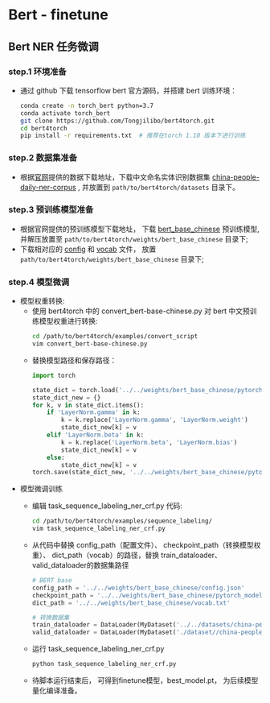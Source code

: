 # **Bert - finetune**

## **Bert NER 任务微调**

### **step.1  环境准备**

- 通过 github 下载 tensorflow bert 官方源码，并搭建 bert 训练环境：
  ```bash
  conda create -n torch_bert python=3.7
  conda activate torch_bert
  git clone https://github.com/Tongjilibo/bert4torch.git
  cd bert4torch
  pip install -r requirements.txt  # 推荐在torch 1.10 版本下进行训练
  ```

### **step.2 数据集准备**

- 根据[官网](https://github.com/Tongjilibo/bert4torch/tree/master/examples)提供的数据下载地址，下载中文命名实体识别数据集 [china-people-daily-ner-corpus](http://s3.bmio.net/kashgari/china-people-daily-ner-corpus.tar.gz) , 并放置到 `path/to/bert4torch/datasets` 目录下。

### **step.3 预训练模型准备**

- 根据官网提供的预训练模型下载地址， 下载 [bert_base_chinese](https://huggingface.co/bert-base-chinese/blob/main/pytorch_model.bin) 预训练模型, 并解压放置至 `path/to/bert4torch/weights/bert_base_chinese` 目录下;
- 下载相对应的 [config](https://huggingface.co/bert-base-chinese/resolve/main/config.json) 和 [vocab](https://huggingface.co/bert-base-chinese/resolve/main/vocab.txt) 文件， 放置 `path/to/bert4torch/weights/bert_base_chinese` 目录下;

### **step.4  模型微调**
- 模型权重转换:
    - 使用 bert4torch 中的 convert_bert-base-chinese.py 对 bert 中文预训练模型权重进行转换:
        ```bash
        cd /path/to/bert4torch/examples/convert_script
        vim convert_bert-base-chinese.py
        ```
    - 替换模型路径和保存路径：
        ```python
        import torch

        state_dict = torch.load('../../weights/bert_base_chinese/pytorch_model.bin')  # 替换成下载的中文预训练模型权重路径
        state_dict_new = {}
        for k, v in state_dict.items():
            if 'LayerNorm.gamma' in k:
                k = k.replace('LayerNorm.gamma', 'LayerNorm.weight')
                state_dict_new[k] = v
            elif 'LayerNorm.beta' in k:
                k = k.replace('LayerNorm.beta', 'LayerNorm.bias')
                state_dict_new[k] = v
            else:
                state_dict_new[k] = v
        torch.save(state_dict_new, '../../weights/bert_base_chinese/pytorch_model_cvt.bin')  # 保存转换的模型路径
        ```
- 模型微调训练
    - 编辑 task_sequence_labeling_ner_crf.py 代码:
        ```bash
        cd /path/to/bert4torch/examples/sequence_labeling/
        vim task_sequence_labeling_ner_crf.py
        ```

    - 从代码中替换 config_path（配置文件）、 checkpoint_path（转换模型权重）、 dict_path（vocab）的路径，替换 train_dataloader、valid_dataloader的数据集路径
        ```python
        # BERT base
        config_path = '../../weights/bert_base_chinese/config.json'
        checkpoint_path = '../../weights/bert_base_chinese/pytorch_model_cvt.bin'
        dict_path = '../../weights/bert_base_chinese/vocab.txt'

        # 转换数据集
        train_dataloader = DataLoader(MyDataset('../../datasets/china-people-daily-ner-corpus/example.train'), batch_size=batch_size, shuffle=True, collate_fn=collate_fn) 
        valid_dataloader = DataLoader(MyDataset('./dataset//china-people-daily-ner-corpus/example.dev'), batch_size=batch_size, collate_fn=collate_fn) 
        ```
    
    - 运行 task_sequence_labeling_ner_crf.py
        ```bash
        python task_sequence_labeling_ner_crf.py
        ```
    - 待脚本运行结束后， 可得到finetune模型，best_model.pt， 为后续模型量化编译准备。